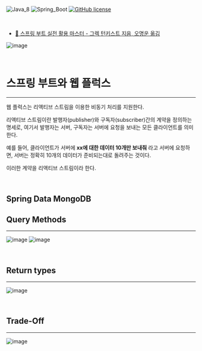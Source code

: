 ![Java_8](https://img.shields.io/badge/java-8-red?logo=java)
![Spring_Boot](https://img.shields.io/badge/Spring_Boot-v2.6.2-green.svg?logo=spring)
[![GitHub license](https://img.shields.io/github/license/TEAM-ARK/sprout-backend)](https://github.com/TEAM-ARK/sprout-backend)

<br />

- [📕 스프링 부트 실전 활용 마스터 - 그렉 턴키스트 지음, 오명운 옮김](http://www.kyobobook.co.kr/product/detailViewKor.laf?mallGb=KOR&ejkGb=KOR&barcode=9791189909307)

![image](https://user-images.githubusercontent.com/71188307/148669388-aac14122-76af-4e6d-b6cc-810ed23718a8.png)

<br />

# 스프링 부트와 웹 플럭스

---

웹 플럭스는 리액티브 스트림을 이용한 비동기 처리를 지원한다.

리액티브 스트림이란 발행자(publisher)와 구독자(subscriber)간의 계약을 정의하는 명세로, 여기서 발행자는 서버, 구독자는 서버에 요청을 보내는 모든 클라이언트를 의미한다.

예를 들어, 클라이언트가 서버에 **xx에 대한 데이터 10개만 보내줘** 라고 서버에 요청하면, 서버는 정확히 10개의 데이터가 준비되는대로 돌려주는 것이다.

이러한 계약을 리액티브 스트림이라 한다.

<br />

## Spring Data MongoDB

## Query Methods

---

![image](https://user-images.githubusercontent.com/71188307/148669353-e197403b-6216-4675-947b-e1320dafa459.png)
![image](https://user-images.githubusercontent.com/71188307/148669357-0e5985d1-edb5-4d38-8730-6ef337591e44.png)

<br />

## Return types

---

![image](https://user-images.githubusercontent.com/71188307/148669359-67c09bdc-2dea-4338-bc1e-286f7d02e98c.png)

<br />

## Trade-Off

---

![image](https://user-images.githubusercontent.com/71188307/148669371-8d363ac1-66f7-4b72-bd03-c85660270602.png)
